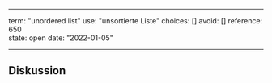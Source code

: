 
---
term:      "unordered list"
use:       "unsortierte Liste"
choices:   []
avoid:     []
reference: 650        
state:     open
date:      "2022-01-05"

---

## Diskussion

